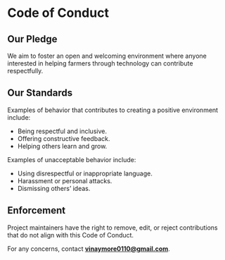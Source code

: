 # Code of Conduct

## Our Pledge
We aim to foster an open and welcoming environment where anyone interested in
helping farmers through technology can contribute respectfully.

## Our Standards
Examples of behavior that contributes to creating a positive environment include:
- Being respectful and inclusive.
- Offering constructive feedback.
- Helping others learn and grow.

Examples of unacceptable behavior include:
- Using disrespectful or inappropriate language.
- Harassment or personal attacks.
- Dismissing others’ ideas.

## Enforcement
Project maintainers have the right to remove, edit, or reject contributions that
do not align with this Code of Conduct.

For any concerns, contact **vinaymore0110@gmail.com**.
